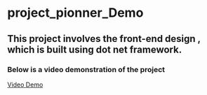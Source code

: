 # project_pionner_Demo
## This project involves the front-end design , which is built using dot net framework. 
### Below is a video demonstration of the project
[Video Demo](https://youtu.be/-YuA7febZfI)
